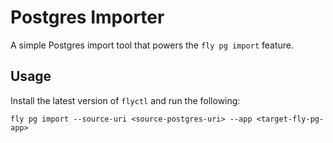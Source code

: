 # Postgres Importer

A simple Postgres import tool that powers the `fly pg import` feature.

## Usage
Install the latest version of `flyctl` and run the following:

```
fly pg import --source-uri <source-postgres-uri> --app <target-fly-pg-app>
```
